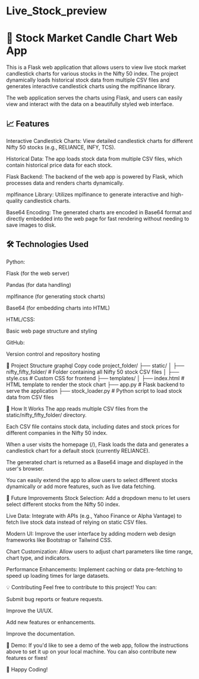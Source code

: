 # Live_Stock_preview



<h1>🚀 Stock Market Candle Chart Web App</h1>

This is a Flask web application that allows users to view live stock market candlestick charts for various stocks in the Nifty 50 index. The project dynamically loads historical stock data from multiple CSV files and generates interactive candlestick charts using the mplfinance library.

The web application serves the charts using Flask, and users can easily view and interact with the data on a beautifully styled web interface.

<h2>📈 Features</h2>
Interactive Candlestick Charts: View detailed candlestick charts for different Nifty 50 stocks (e.g., RELIANCE, INFY, TCS).

Historical Data: The app loads stock data from multiple CSV files, which contain historical price data for each stock.

Flask Backend: The backend of the web app is powered by Flask, which processes data and renders charts dynamically.

mplfinance Library: Utilizes mplfinance to generate interactive and high-quality candlestick charts.

Base64 Encoding: The generated charts are encoded in Base64 format and directly embedded into the web page for fast rendering without needing to save images to disk.

<h2>🛠 Technologies Used</h2>
Python:

<bold>Flask</bold> (for the web server)

Pandas (for data handling)

mplfinance (for generating stock charts)

Base64 (for embedding charts into HTML)

HTML/CSS:

Basic web page structure and styling

GitHub:

Version control and repository hosting

📂 Project Structure
graphql
Copy code
project_folder/
├── static/
│   ├── nifty_fifty_folder/   # Folder containing all Nifty 50 stock CSV files
│   ├── style.css             # Custom CSS for frontend
├── templates/
│   ├── index.html            # HTML template to render the stock chart
├── app.py                    # Flask backend to serve the application
├── stock_loader.py           # Python script to load stock data from CSV files


🔧 How It Works
The app reads multiple CSV files from the static/nifty_fifty_folder/ directory.

Each CSV file contains stock data, including dates and stock prices for different companies in the Nifty 50 index.

When a user visits the homepage (/), Flask loads the data and generates a candlestick chart for a default stock (currently RELIANCE).

The generated chart is returned as a Base64 image and displayed in the user's browser.

You can easily extend the app to allow users to select different stocks dynamically or add more features, such as live data fetching.

🚧 Future Improvements
Stock Selection: Add a dropdown menu to let users select different stocks from the Nifty 50 index.

Live Data: Integrate with APIs (e.g., Yahoo Finance or Alpha Vantage) to fetch live stock data instead of relying on static CSV files.

Modern UI: Improve the user interface by adding modern web design frameworks like Bootstrap or Tailwind CSS.

Chart Customization: Allow users to adjust chart parameters like time range, chart type, and indicators.

Performance Enhancements: Implement caching or data pre-fetching to speed up loading times for large datasets.

💡 Contributing
Feel free to contribute to this project! You can:

Submit bug reports or feature requests.

Improve the UI/UX.

Add new features or enhancements.

Improve the documentation.

🚀 Demo:
If you'd like to see a demo of the web app, follow the instructions above to set it up on your local machine. You can also contribute new features or fixes!

🙌 Happy Coding!

